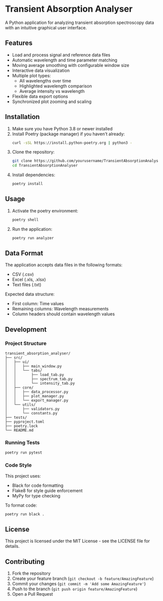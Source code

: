 # Transient Absorption Analyser

A Python application for analyzing transient absorption spectroscopy data with an intuitive graphical user interface.

## Features

- Load and process signal and reference data files
- Automatic wavelength and time parameter matching
- Moving average smoothing with configurable window size
- Interactive data visualization
- Multiple plot types:
  - All wavelengths over time
  - Highlighted wavelength comparison
  - Average intensity vs wavelength
- Flexible data export options
- Synchronized plot zooming and scaling

## Installation

1. Make sure you have Python 3.8 or newer installed
2. Install Poetry (package manager) if you haven't already:
   ```bash
   curl -sSL https://install.python-poetry.org | python3 -
   ```
3. Clone the repository:
   ```bash
   git clone https://github.com/yourusername/TransientAbsorptionAnalyser.git
   cd TransientAbsorptionAnalyser
   ```
4. Install dependencies:
   ```bash
   poetry install
   ```

## Usage

1. Activate the poetry environment:
   ```bash
   poetry shell
   ```

2. Run the application:
   ```bash
   poetry run analyzer
   ```

## Data Format

The application accepts data files in the following formats:
- CSV (.csv)
- Excel (.xls, .xlsx)
- Text files (.txt)

Expected data structure:
- First column: Time values
- Remaining columns: Wavelength measurements
- Column headers should contain wavelength values

## Development

### Project Structure
```
transient_absorption_analyser/
├── src/
│   ├── ui/
│   │   ├── main_window.py
│   │   └── tabs/
│   │       ├── load_tab.py
│   │       ├── spectrum_tab.py
│   │       └── intensity_tab.py
│   ├── core/
│   │   ├── data_processor.py
│   │   ├── plot_manager.py
│   │   └── export_manager.py
│   └── utils/
│       ├── validators.py
│       └── constants.py
├── tests/
├── pyproject.toml
├── poetry.lock
└── README.md
```

### Running Tests
```bash
poetry run pytest
```

### Code Style
This project uses:
- Black for code formatting
- Flake8 for style guide enforcement
- MyPy for type checking

To format code:
```bash
poetry run black .
```

## License

This project is licensed under the MIT License - see the LICENSE file for details.

## Contributing

1. Fork the repository
2. Create your feature branch (`git checkout -b feature/AmazingFeature`)
3. Commit your changes (`git commit -m 'Add some AmazingFeature'`)
4. Push to the branch (`git push origin feature/AmazingFeature`)
5. Open a Pull Request 